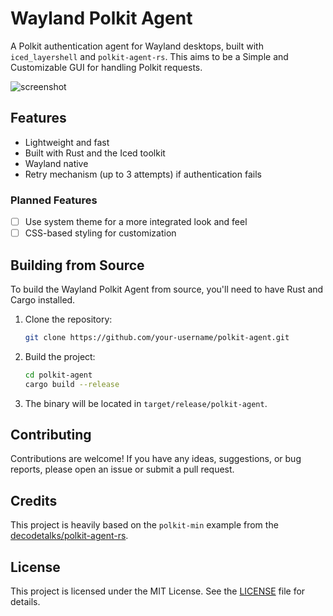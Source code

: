 # Wayland Polkit Agent

A Polkit authentication agent for Wayland desktops, built with `iced_layershell` and `polkit-agent-rs`. This aims to be a Simple and Customizable GUI for handling Polkit requests.

![screenshot](https://github.com/user-attachments/assets/ea527ea8-d499-468c-9e0a-9bfd45929c72)

## Features

*   Lightweight and fast
*   Built with Rust and the Iced toolkit
*   Wayland native
*   Retry mechanism (up to 3 attempts) if authentication fails

### Planned Features

*   [ ] Use system theme for a more integrated look and feel
*   [ ] CSS-based styling for customization

## Building from Source

To build the Wayland Polkit Agent from source, you'll need to have Rust and Cargo installed.

1.  Clone the repository:
    ```sh
    git clone https://github.com/your-username/polkit-agent.git
    ```
2.  Build the project:
    ```sh
    cd polkit-agent
    cargo build --release
    ```
3.  The binary will be located in `target/release/polkit-agent`.

## Contributing

Contributions are welcome! If you have any ideas, suggestions, or bug reports, please open an issue or submit a pull request.

## Credits

This project is heavily based on the `polkit-min` example from the [decodetalks/polkit-agent-rs](https://github.com/decodetalks/polkit-agent-rs).

## License

This project is licensed under the MIT License. See the [LICENSE](LICENSE) file for details.
